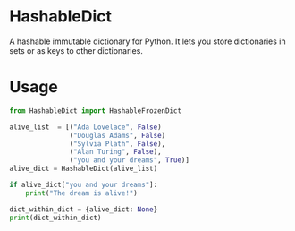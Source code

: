 # HashableDict
A hashable immutable dictionary for Python. It lets you store dictionaries in sets or as keys to other dictionaries.
# Usage
```python
from HashableDict import HashableFrozenDict

alive_list  = [("Ada Lovelace", False)
               ("Douglas Adams", False)
               ("Sylvia Plath", False),
               ("Alan Turing", False),
               ("you and your dreams", True)]
alive_dict = HashableDict(alive_list)

if alive_dict["you and your dreams"]:
    print("The dream is alive!")

dict_within_dict = {alive_dict: None}
print(dict_within_dict)
```
